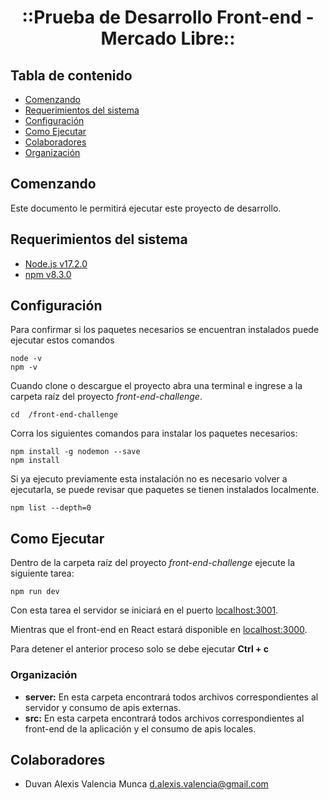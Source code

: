 <p align="center">
  <h1 align="center"><b>::Prueba de Desarrollo Front-end - Mercado Libre::</b></h1>
</p>

## Tabla de contenido

- [Comenzando](#comenzando)
- [Requerimientos del sistema](#requerimientos-del-sistema)
- [Configuración](#configuración)
- [Como Ejecutar](#como-ejecutar)
- [Colaboradores](#colaboradores)
- [Organización](#organizacion)

## Comenzando

Este documento le permitirá ejecutar este proyecto de desarrollo.

## Requerimientos del sistema

- [Node.js v17.2.0](https://nodejs.org/en/) 
- [npm v8.3.0](https://docs.npmjs.com/cli/v6/commands/npm-install) 

## Configuración

Para confirmar si los paquetes necesarios se encuentran instalados puede ejecutar estos comandos

    node -v
    npm -v

Cuando clone o descargue el proyecto abra una terminal e ingrese a la carpeta raíz del proyecto *front-end-challenge*.

    cd  /front-end-challenge

Corra los siguientes comandos para instalar los paquetes necesarios:

    npm install -g nodemon --save 
    npm install

Si ya ejecuto previamente esta instalación no es necesario volver a ejecutarla, se puede revisar que paquetes se tienen instalados localmente.

    npm list --depth=0

## Como Ejecutar

Dentro de la carpeta raíz del proyecto *front-end-challenge* ejecute la siguiente tarea:  

    npm run dev

Con esta tarea el servidor se iniciará en el puerto [localhost:3001](http://localhost:3001/).

Mientras que el front-end en React estará disponible en [localhost:3000](http://localhost:3000/).

Para detener el anterior proceso solo se debe ejecutar **Ctrl + c**

### Organización

- **server:** En esta carpeta encontrará todos archivos correspondientes al servidor y consumo de apis externas.
- **src:** En esta carpeta encontrará todos archivos correspondientes al front-end de la aplicación y el consumo de apis locales.

## Colaboradores

- Duvan Alexis Valencia Munca <d.alexis.valencia@gmail.com>
